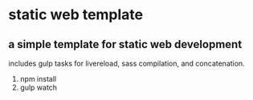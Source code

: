 # static web template
## a simple template for static web development
includes gulp tasks for livereload, sass compilation, and concatenation. 

1. npm install
2. gulp watch

